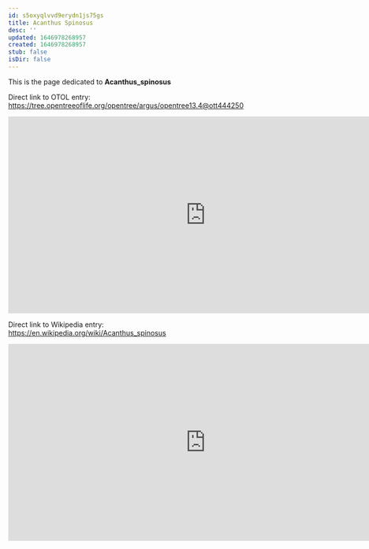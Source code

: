 ```yaml
---
id: s5oxyqlvvd9erydn1js75gs
title: Acanthus Spinosus
desc: ''
updated: 1646978268957
created: 1646978268957
stub: false
isDir: false
---
```

This is the page dedicated to **Acanthus_spinosus**


Direct link to OTOL entry: https://tree.opentreeoflife.org/opentree/argus/opentree13.4@ott444250



<html>
    <body>
    <iframe src="https://tree.opentreeoflife.org/opentree/argus/opentree13.4@ott444250"
    width="800" height="400" frameborder="0" allowfullscreen> </iframe>
    </body>
</html>
    


Direct link to Wikipedia entry: https://en.wikipedia.org/wiki/Acanthus_spinosus



<html>
    <body>
    <iframe src="https://en.wikipedia.org/wiki/Acanthus_spinosus"
    width="800" height="400" frameborder="0" allowfullscreen> </iframe>
    </body>
</html>
    
